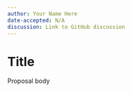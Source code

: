 ```yaml
---
author: Your Name Here
date-accepted: N/A
discussion: Link to GitHub discussion
---
```


# Title

Proposal body
